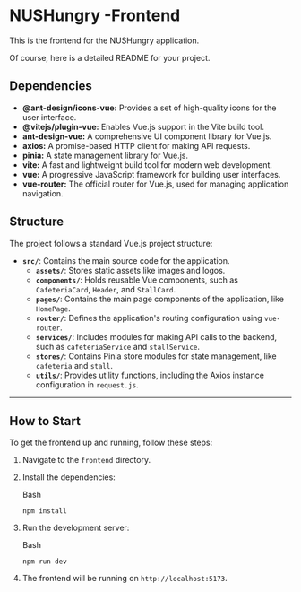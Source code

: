 # NUSHungry -Frontend

This is the frontend for the NUSHungry application.

Of course, here is a detailed README for your project.



## Dependencies

- **@ant-design/icons-vue:** Provides a set of high-quality icons for the user interface.
- **@vitejs/plugin-vue:** Enables Vue.js support in the Vite build tool.
- **ant-design-vue:** A comprehensive UI component library for Vue.js.
- **axios:** A promise-based HTTP client for making API requests.
- **pinia:** A state management library for Vue.js.
- **vite:** A fast and lightweight build tool for modern web development.
- **vue:** A progressive JavaScript framework for building user interfaces.
- **vue-router:** The official router for Vue.js, used for managing application navigation.



## Structure

The project follows a standard Vue.js project structure:

- **`src/`**: Contains the main source code for the application.
  - **`assets/`**: Stores static assets like images and logos.
  - **`components/`**: Holds reusable Vue components, such as `CafeteriaCard`, `Header`, and `StallCard`.
  - **`pages/`**: Contains the main page components of the application, like `HomePage`.
  - **`router/`**: Defines the application's routing configuration using `vue-router`.
  - **`services/`**: Includes modules for making API calls to the backend, such as `cafeteriaService` and `stallService`.
  - **`stores/`**: Contains Pinia store modules for state management, like `cafeteria` and `stall`.
  - **`utils/`**: Provides utility functions, including the Axios instance configuration in `request.js`.

------



## How to Start

To get the frontend up and running, follow these steps:

1. Navigate to the `frontend` directory.

2. Install the dependencies:

   Bash

   ```
   npm install
   ```

3. Run the development server:

   Bash

   ```
   npm run dev
   ```

4. The frontend will be running on `http://localhost:5173`.